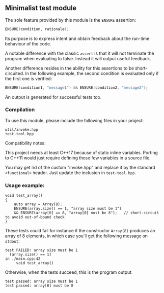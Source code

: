 ## Minimalist test module

The sole feature provided by this module is the `ENSURE` assertion:

```cpp
ENSURE(condition, rationale);
```

Its purpose is to express intent and obtain feedback about the run-time
behaviour of the code.

A notable difference with the classic `assert` is that it will not terminate
the program when evaluating to false. Instead it will output useful feedback.

Another difference resides in the ability for this assertions to be
short-circuited.
In the following example, the second condition is evaluated only if the first
one is verified:

```cpp
ENSURE(condition1, "message1") && ENSURE(condition2, "message2");
```

An output is generated for successful tests too.


### Compilation

To use this module, please include the following files in your project:
```
util/invoke.hpp
test-tool.hpp
```

Compatibility notes:

This project needs at least C++17 because of static inline variables.
Porting to C++11 would just require defining those few variables in a source file.

You may get rid of the custom "invoke.hpp" and replace it by the standard
`<functional>` header. Just update the inclusion in `test-tool.hpp`.

### Usage example:

```
void test_array()
{
    auto array = Array(8);
    ENSURE(array.size() == 1, "array size must be 1")
    && ENSURE(array[0] == 8, "array[0] must be 8");   // short-circuit to avoid out-of-bound check
}
```

These tests could fail for instance if the constructor `Array(8)` produces an
array of 8 elements, in which case you'll get the following message on `stdout`:

```
test FAILED: array size must be 1
  (array.size() == 1)
in ./main.cpp:42
     void test_array()
```

Otherwise, when the tests succeed, this is the program output:
```
test passed: array size must be 1
test passed: array[0] must be 8
```

